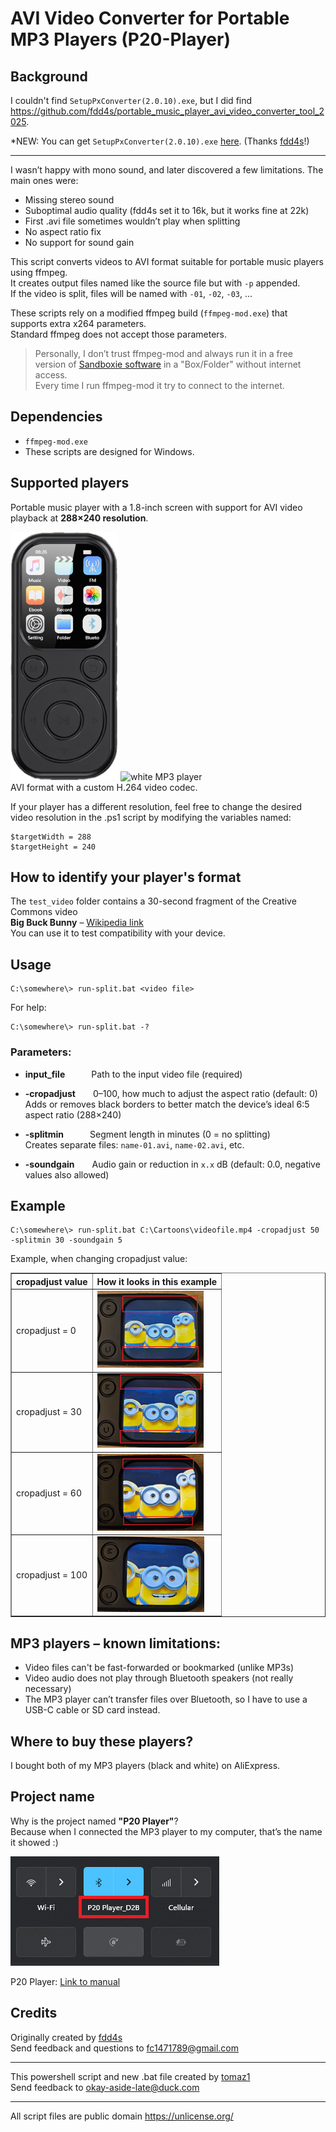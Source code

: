 # AVI Video Converter for Portable MP3 Players (P20-Player)

## Background

I couldn't find `SetupPxConverter(2.0.10).exe`, but I did find  
https://github.com/fdd4s/portable_music_player_avi_video_converter_tool_2025.  

*NEW: You can get `SetupPxConverter(2.0.10).exe` [here](http://www.eroshifi.com/download/firmware/112.html). (Thanks [fdd4s](https://github.com/fdd4s/)!)

---

I wasn’t happy with mono sound, and later discovered a few limitations. The main ones were:  
- Missing stereo sound  
- Suboptimal audio quality (fdd4s set it to 16k, but it works fine at 22k)  
- First .avi file sometimes wouldn’t play when splitting  
- No aspect ratio fix  
- No support for sound gain  

This script converts videos to AVI format suitable for portable music players using ffmpeg.  
It creates output files named like the source file but with `-p` appended.  
If the video is split, files will be named with `-01`, `-02`, `-03`, ...

These scripts rely on a modified ffmpeg build (`ffmpeg-mod.exe`) that supports extra x264 parameters.  
Standard ffmpeg does not accept those parameters.

> Personally, I don’t trust ffmpeg-mod and always run it in a free version of [Sandboxie software](https://sandboxie-plus.com/) in a "Box/Folder" without internet access.  
Every time I run ffmpeg-mod it try to connect to the internet.

## Dependencies

- `ffmpeg-mod.exe`  
- These scripts are designed for Windows.

## Supported players
 
Portable music player with a 1.8-inch screen with support for AVI video playback at **288×240 resolution**.

![black MP3 player](players_pics/mp3-player-crn.png)
![white MP3 player](players_pics/mp3-player-bel.png)  
AVI format with a custom H.264 video codec.

If your player has a different resolution, feel free to change the desired video resolution in the .ps1 script by modifying the variables named:  

    $targetWidth = 288
    $targetHeight = 240

## How to identify your player's format

The `test_video` folder contains a 30-second fragment of the Creative Commons video  
**Big Buck Bunny** – [Wikipedia link](https://en.wikipedia.org/wiki/Big_Buck_Bunny)  
You can use it to test compatibility with your device.

## Usage

    C:\somewhere\> run-split.bat <video file>

For help:  

    C:\somewhere\> run-split.bat -?

### Parameters:

- **input_file**   Path to the input video file (required)

- **-cropadjust**  0–100, how much to adjust the aspect ratio (default: 0)  
  Adds or removes black borders to better match the device’s ideal 6:5 aspect ratio (288×240)

- **-splitmin**   Segment length in minutes (0 = no splitting)  
  Creates separate files: `name-01.avi`, `name-02.avi`, etc.

- **-soundgain**  Audio gain or reduction in `x.x` dB (default: 0.0, negative values also allowed)

## Example

    C:\somewhere\> run-split.bat C:\Cartoons\videofile.mp4 -cropadjust 50 -splitmin 30 -soundgain 5

Example, when changing cropadjust value:

<table border="1">
  <tr>
    <th>cropadjust value</th>
    <th>How it looks in this example</th>
  </tr>
  <tr>
    <td>cropadjust = 0</td>
    <td><img src="players_pics/cropadjust0.png"></td>
  </tr>
  <tr>
    <td>cropadjust = 30</td>
    <td><img src="players_pics/cropadjust30.png"></td>
  </tr>
  <tr>
    <td>cropadjust = 60</td>
    <td><img src="players_pics/cropadjust60.png"></td>
  </tr>
  <tr>
    <td>cropadjust = 100</td>
    <td><img src="players_pics/cropadjust100.png"></td>
  </tr>
</table>

## MP3 players – known limitations:

- Video files can't be fast-forwarded or bookmarked (unlike MP3s)
- Video audio does not play through Bluetooth speakers (not really necessary)
- The MP3 player can’t transfer files over Bluetooth, so I have to use a USB-C cable or SD card instead.

## Where to buy these players?

I bought both of my MP3 players (black and white) on AliExpress.

## Project name

Why is the project named **"P20 Player"**?  
Because when I connected the MP3 player to my computer, that’s the name it showed :)

![P20 Player](<players_pics/P20 Player.png>)

P20 Player: [Link to manual](manual/P20-Player-manual-onlineOCR.pdf)

## Credits

Originally created by [fdd4s](https://github.com/fdd4s/)  
Send feedback and questions to fc1471789@gmail.com  

---

This powershell script and new .bat file created by [tomaz1](https://github.com/tomaz1/)  
Send feedback to okay-aside-late@duck.com

---
All script files are public domain https://unlicense.org/
